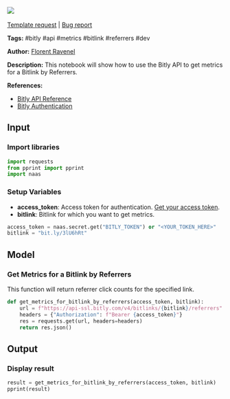 <a href="https://app.naas.ai/user-redirect/naas/downloader?url=https://raw.githubusercontent.com/jupyter-naas/awesome-notebooks/master/Bitly/Bitly_Get_Metrics_for_a_Bitlink_by_Referrers.ipynb" target="_parent"><img src="https://naasai-public.s3.eu-west-3.amazonaws.com/open_in_naas.svg"/></a><br><br><a href="https://github.com/jupyter-naas/awesome-notebooks/issues/new?assignees=&labels=&template=template-request.md&title=Tool+-+Action+of+the+notebook+">Template request</a> | <a href="https://github.com/jupyter-naas/awesome-notebooks/issues/new?assignees=&labels=bug&template=bug_report.md&title=Bitly+-+Get+Metrics+for+a+Bitlink+by+Referrers:+Error+short+description">Bug report</a>

**Tags:** #bitly #api #metrics #bitlink #referrers #dev

**Author:** [Florent Ravenel](https://www.linkedin.com/in/florent-ravenel/)

**Description:** This notebook will show how to use the Bitly API to get metrics for a Bitlink by Referrers.

**References:**
- [Bitly API Reference](https://dev.bitly.com/api-reference/#getMetricsForBitlinkByReferrers)
- [Bitly Authentication](https://dev.bitly.com/authentication.html)

## Input

### Import libraries


```python
import requests
from pprint import pprint
import naas
```

### Setup Variables
- **access_token**: Access token for authentication. [Get your access token](https://dev.bitly.com/authentication.html).
- **bitlink**: Bitlink for which you want to get metrics.


```python
access_token = naas.secret.get("BITLY_TOKEN") or "<YOUR_TOKEN_HERE>"
bitlink = "bit.ly/3lU6hRt"
```

## Model

### Get Metrics for a Bitlink by Referrers

This function will return referrer click counts for the specified link.


```python
def get_metrics_for_bitlink_by_referrers(access_token, bitlink):
    url = f"https://api-ssl.bitly.com/v4/bitlinks/{bitlink}/referrers"
    headers = {"Authorization": f"Bearer {access_token}"}
    res = requests.get(url, headers=headers)
    return res.json()
```

## Output

### Display result


```python
result = get_metrics_for_bitlink_by_referrers(access_token, bitlink)
pprint(result)
```

 
